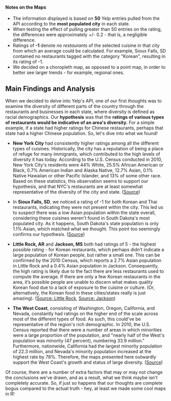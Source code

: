#### Notes on the Maps

- The information displayed is based on **50** Yelp entries pulled from the API according to the **most populated city** in each state.
- When testing the effect of pulling greater than 50 entries on the rating, the differences were approximately +/- 0.2 - that is, a negligible difference.
- Ratings of **-1** denote _no restaurants_ of the selected cuisine in that city from which an average could be calculated. For example, Sioux Falls, SD contained no restaurants tagged with the category "Korean", resulting in its rating of -1.
- We decided on a choropleth map, as opposed to a point map, in order to better see larger trends - for example, regional ones. 

## Main Findings and Analysis

When we decided to delve into Yelp's API, one of our first thoughts was to examine the diversity of different parts of the country through the restaurants and businesses in each state, where diversity is defined as racial demographics. Our **hypothesis** was that the **ratings of various types of restaurants would be indicative of an area's diversity.** For a simple example, if a state had higher ratings for Chinese restaurants, perhaps that state had a higher Chinese population. So, let's dive into what we found!

- **New York City** had consistently higher ratings among all the different types of cuisines. Historically, the city has a reputation of being a place of refuge for many immigrants, which contributed to the high levels of diversity it has today. According to the U.S. Census conducted in 2010, New York City's residents were 44% White, 25.5% African American or Black, 0.7% American Indian and Alaska Native, 12.7% Asian, 0.1% Native Hawaiian or other Pacific Islander, and 13% of some other race. Based on these statistics, this observation seems to support our hypothesis, and that NYC's restaurants are at least somewhat representative of the diversity of the city and state. ([Source](https://www1.nyc.gov/assets/planning/download/pdf/data-maps/nyc-population/census2010/t_sf1_dp_nyc.pdf))

- In **Sioux Falls, SD**, we noticed a rating of -1 for both Korean and Thai restaurants, indicating they were not present within the city. This led us to suspect there was a low Asian population within the state overall, considering these cuisines weren't found in South Dakota's most populated city. As it happens, South Dakota's state population is only 1.1% Asian, which matched what we thought. This point too seemingly confirms our hypothesis. ([Source](https://en.wikipedia.org/wiki/Demographics_of_South_Dakota))

- **Little Rock, AR** and **Jackson, MS** both had ratings of 5 - the highest possible rating - for Korean restaurants, which perhaps didn’t indicate a large population of Korean people, but rather a small one. This can be confirmed by the 2010 Census, which reports a 2.7% Asian population in Little Rock and a 0.4% Asian population in Jackson. Consequently, the high rating is likely due to the fact there are less restaurants used to compute the average. If there are only a few Korean restaurants in the area, it’s possible people are unable to discern what makes quality Korean food due to a lack of exposure to the cuisine or culture. (Or, alternatively, the Korean food in these cities/states really is just amazing). ([Source: Little Rock](https://www.tripsavvy.com/little-rock-101-2211700
), [Source: Jackson](https://en.wikipedia.org/wiki/Jackson,_Mississippi#Demographics
))

- **The West Coast**, consisting of Washington, Oregon, California, and Nevada, constantly had ratings on the higher end of the scale across most of the different types of food. As such, this could've be representative of the region's rich demographic. In 2010, the U.S. Census reported that there were a number of areas in which minorities were a large proportion of the population, and "nearly half of the West's population was minority (47 percent), numbering 33.9 million." Furthermore, nationwide, California had the largest minority population of 22.3 million, and Nevada's minority population increased at the highest rate by 78%. Therefore, the maps presented here outwardly support the West Coast's growth and status of large diversity. ([Source](https://www.census.gov/newsroom/releases/archives/2010_census/cb11-cn125.html))

Of course, there are a number of extra factors that may or may not change the conclusions we've drawn, and as a result, what we think maybe isn't completely accurate. So, if just so happens that our thoughts are complete bogus compared to the actual truth - hey, at least we made some cool maps in R!
